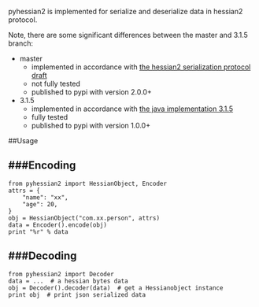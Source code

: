 pyhessian2 is implemented for serialize and deserialize data in hessian2 protocol.

Note, there are some significant differences between the master and 3.1.5 branch:
   * master 
      * implemented in accordance with [the hessian2 serialization protocol draft](http://hessian.caucho.com/doc/hessian-serialization.html)
      * not fully tested
      * published to pypi with version 2.0.0+
   * 3.1.5 
      * implemented in accordance with [the java implementation 3.1.5](http://hessian.caucho.com/#Java)
      * fully tested
      * published to pypi with version 1.0.0+


##Usage

###Encoding
----

```
from pyhessian2 import HessianObject, Encoder
attrs = {
    "name": "xx",
    "age": 20,
}
obj = HessianObject("com.xx.person", attrs)
data = Encoder().encode(obj)
print "%r" % data
```


###Decoding
----

```
from pyhessian2 import Decoder
data = ...  # a hessian bytes data
obj = Decoder().decoder(data)  # get a Hessianobject instance
print obj  # print json serialized data
```
